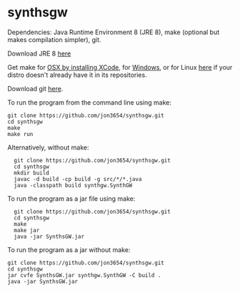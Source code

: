 # synthsgw
Dependencies: Java Runtime Environment 8 (JRE 8), make (optional but makes compilation simpler), git.

Download JRE 8 [here](http://www.oracle.com/technetwork/java/javase/downloads/jre8-downloads-2133155.html)

Get make for [OSX by installing XCode](https://developer.apple.com/xcode/), for [Windows](http://gnuwin32.sourceforge.net/packages/make.htm), or for Linux [here](https://ftp.gnu.org/gnu/make/) if your distro doesn't already have it in its repositories.

Download git [here](https://git-scm.com/downloads).

To run the program from the command line using make:

  ```
  git clone https://github.com/jon3654/synthsgw.git
  cd synthsgw
  make
  make run
  ```

Alternatively, without make:

```
  git clone https://github.com/jon3654/synthsgw.git
  cd synthsgw
  mkdir build
  javac -d build -cp build -g src/*/*.java
  java -classpath build synthgw.SynthGW
  ```
  
To run the program as a jar file using make:
```
  git clone https://github.com/jon3654/synthsgw.git
  cd synthsgw
  make
  make jar
  java -jar SynthsGW.jar
  ```
To run the program as a jar without make:
  ```
  git clone https://github.com/jon3654/synthsgw.git
  cd synthsgw
  jar cvfe SynthsGW.jar synthgw.SynthGW -C build .
  java -jar SynthsGW.jar
  ```
